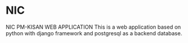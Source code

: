 # NIC
NIC PM-KISAN WEB APPLICATION 
This is a web application based on python with django framework and postgresql as a backend database.

